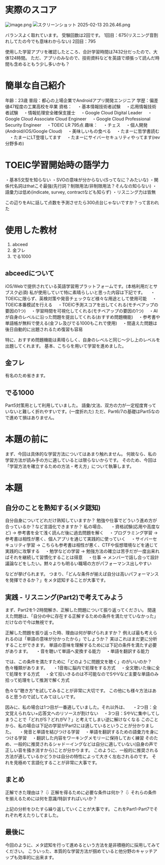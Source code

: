 <!--
title:   偏差値47の高卒がTOEIC300点台(推定)→795まで4ヶ月(124時間程度)で伸ばした考え方
tags:    English,TOEIC,英語
id:      95795ebd9eedeae68a69
private: false
-->
# 実際のスコア
![image.png](https://qiita-image-store.s3.ap-northeast-1.amazonaws.com/0/3355973/6eae7eb1-b95c-4a7d-84f3-bc2b6cedc7a4.png)
![スクリーンショット 2025-02-13 20.26.46.png](https://qiita-image-store.s3.ap-northeast-1.amazonaws.com/0/3355973/afba4a6c-1c5a-493f-a03f-5ce4274bbff8.png)

バランスよく取れています。
受験回数は2回です。
1回目：675(リスニング音割れしてたの今でも意味わからない)
2回目：795

使用した学習アプリを確認したところ、合計学習時間は7432分だったので、大体124時間。
ただ、アプリのみなので、技術資料などを英語で頑張って読んだ時間も含めるともう少し多いかも？

# 簡単な自己紹介
年齢：23歳
普段：都心の上場企業でAndroidアプリ開発エンジニア
学歴：偏差値47程度の工業高校を卒業
資格：
　・基本情報技術者試験
　・応用情報技術者試験
　・情報処理安全確保支援士
　・Google Cloud Digital Leader
　・Google Cloud Associate Cloud Engineer
　・Google Cloud Professional Security Engineer
　・TOEIC LR 795点
趣味：
　・チェス
　・個人開発(Android/iOS/Google Cloud)
　・美味しいもの食べる
　・たまーに哲学書読む
　・たまーにLT登壇してます
　・たまーにサイバーセキュリティやってます(rev分野多め)

# TOEIC学習開始時の語学力
・基本5文型を知らない
・SVOの意味が分からない(Sってなに？みたいな)
・関係代名詞はthatこそ最強(先行詞？制限用法/非制限用法？そんなの知らない)
・語彙力は低め(indicate, survey, contractなども知らず)
・リスニング力は皆無

この辺りをAIに話して点数を予測させたら300点台じゃないですか？って言われた

# 使用した教材
1. abceed
2. 金フレ
3. でる1000

## abceedについて
iOS/Webで提供されている英語学習用プラットフォームです。(本格利用だとサブスク必須)
私が使用していて特に素晴らしいと思った内容は下記です。
　・TOEICに限らず、英検対策や発音チェックなど様々な用途として使用可能
　・TOEIC本番模試を行える
　・TOEIC予測スコアを出してくれる(モチベアップの要因の1つ)
　・学習時間を可視化してくれる(モチベアップの要因の1つ)
　・AIが自身のレベルに沿った問題を提出してくれる(おすすめ問題機能)
　・参考書や単語帳が無料で使える(金フレ及びでる1000もこれで使用)
　・間違えた問題は後日自動的に出題されるため復習も容易

特に、おすすめ問題機能は素晴らしく、自身のレベルと同じ〜少し上のレベルを出題してくれます。
基本、こちらを用いて学習を進めました。

## 金フレ
有名のため省きます。

## でる1000
Part5対策用として利用していました。
語彙/文法、双方の力が一定程度育っていないと難しく折れやすいです。(一度折れた)
ただ、Part6/7の基礎はPart5なので進めて損はありません。

# 本題の前に
まず、今回は具体的な学習方法についてはあまり触れません。
何故なら、私の学習方法が読み手の方に適しているとは限らないからです。
そのため、今回は「学習方法を確立するための方法・考え方」について執筆します。

# 本題
## 自分のことを熟知する(メタ認知)
自分自身についてどれだけ熟知していますか？
勉強や仕事でどういう進め方が合っているか？など言語化できますか？
私の場合、
　・資格試験(応用や高度など) → 参考書を全て浅く読んだ後に過去問題を解く
　・プログラミング学習 → 参考書は相性が悪く、個人アプリを通じて実践的に使っていく
　・サイバーセキュリティ学習 → こちらも参考書は相性が悪く、CTFや仮想環境などを通じて実践的に攻撃する
　・勉学などの学習 → 勉強方法の確立は苦手だが一度出来ればそれを継続して習慣化することは得意
　・仕事 → メンバーで話し合って設計議論などをしたい。黙々よりも明るい職場の方がパフォーマンス出しやすい

などが挙げられます。
つまり、「どんな条件が揃えば自分は高いパフォーマンスを発揮できるか？」をメタ認知することが大事です。

## 実践 - リスニング(Part2)で考えてみよう
まず、Part2を1-2時間解き、正解した問題について振り返ってください。
間違えた問題は、「自分の中に存在する正解するための条件を満たせていなかった」だけなので今は無視です。

正解した問題を振り返った時、理由は何が挙げられますか？
例えば最も考えられるのは「単語の意味が分かったから」でしょうか？
実はこれはまだ更に分析することができます。
単語の意味を理解するためには下記の条件を満たす必要があります。
　・音を聴いて単語へ変換する能力
　・単語を翻訳する能力

では、この条件を満たすために「どのように問題文を聴く」のがいいのか？
色々種類があります。
　・1音毎に脳内で処理をする方式
　・全文聴いた後に全て処理をする方式
　・全て拾いきるのは不可能なのでSやVなど主要な単語のみ拾って処理をして推測で解く方式

色々な"聴き方"を試してみることが非常に大切です。
この他にも様々方法はあると思うので試してみてほしいです。

因みに、私の場合は1つ目が一番適していました。それ以外は、
　・2つ目：全文覚えられない+応答文へのリソースが割けない
　・3つ目：SやVに集中してしまうことで「どれがS？どれがV？」と考えてしまい逆に解けなくなる
このことから、私の場合は下記の学習がPart2には適しているということが分かりました。
　・発音と単語を結びつける学習
　・単語を翻訳するための語彙力を身につける学習
　・翻訳した内容をワーキングメモリーに保持しておく練習
そのため、一般的に推奨されるシャドーイングなどは自分に適していない(自身の声で正しい音を掻き消すから)ことが分かります。
このように、一般的に推奨される方法が適しているかどうかは自分の特性によって大きく左右されるのです。
それを見極めて言語化することが非常に大事です。

## まとめ
正解できた理由は？
⇩
正解を得るために必要な条件は何か？
⇩
それらの条件を揃えるためには何を意識/特訓すればいいか？

上記の分析をひたすら繰り返していくことが大事です。
これをPart1-Part7でそれぞれ考えたりしてました。

## 最後に
今回のように、メタ認知を行って進めるという方法を是非積極的に採用してみてください。
こういった、本質的な学習方法が掴めていると他分野のキャッチアップも効率的に出来ます。